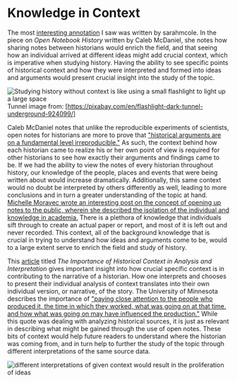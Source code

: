 # Knowledge in Context
The most [interesting annotation](https://hyp.is/EnyecmKmEeeg7msSkmp5_Q/wcm1.web.rice.edu/open-notebook-history.html) I saw was written by sarahmcole. In the piece on *Open Notebook History* written by Caleb McDaniel, she notes how sharing notes between historians would enrich the field, and that seeing how an individual arrived at different ideas might add crucial context, which is imperative when studying history. Having the ability to see specific points of historical context and how they were interpreted and formed into ideas and arguments would present crucial insight into the study of the topic.

![Studying history without context is like using a small flashlight to light up a large space](https://cdn.pixabay.com/photo/2015/09/05/08/06/flashlight-924099_960_720.jpg)
Tunnel image from: [https://pixabay.com/en/flashlight-dark-tunnel-underground-924099/]

Caleb McDaniel notes that unlike the reproducible experiments of scientists, open notes for historians are more to prove that ["historical arguments are on a fundamental level irreproducible."](http://wcm1.web.rice.edu/open-notebook-history.html#annotations:EnyecmKmEeeg7msSkmp5_Q) As such, the context behind how each historian came to realize his or her own point of view is required for other historians to see how exactly their arguments and findings came to be. If we had the ability to view the notes of every historian throughout history, our knowledge of the people, places and events that were being written about would increase dramatically. Additionally, this same context would no doubt be interpreted by others differently as well, leading to more conclusions and in turn a greater understanding of the topic at hand. [Michelle Moravec wrote an interesting post on the concept of opening up notes to the public, wherein she described the isolation of the individual and knowledge in academia.](http://michellemoravec.com/michelle-moravec/) There is a plethora of knowledge that individuals sift through to create an actual paper or report, and most of it is left out and never recorded. This context, all of the background knowledge that is crucial in trying to understand how ideas and arguments come to be, would to a large extent serve to enrich the field and study of history. 

This [article](https://www.thoughtco.com/what-is-historical-context-1857069) titled *The Importance of Historical Context in Analysis and Interpretation* gives important insight into how crucial specific context is in contributing to the narrative of a historian. How one interprets and chooses to present their individual analysis of context translates into their own individual version, or narrative, of the story. The University of Minnesota describes the importance of ["paying close attention to the people who produced it, the time in which they worked, what was going on at that time, and how what was going on may have influenced the production."](https://www.lib.umn.edu/bell/Historical%20Context) While this quote was dealing with analyzing historical sources, it is just as relevant in describing what might be gained through the use of open notes. These bits of context would help future readers to understand where the historian was coming from, and in turn help to further the study of the topic through different interpretations of the same source data. 

![different interpretations of given context would result in the proliferation of ideas](https://goo.gl/images/pRJL4t)


